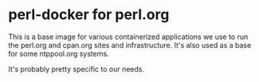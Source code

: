 # perl-docker for perl.org

This is a base image for various containerized applications we use to
run the perl.org and cpan.org sites and infrastructure. It's also used
as a base for some ntppool.org systems.

It's probably pretty specific to our needs.
